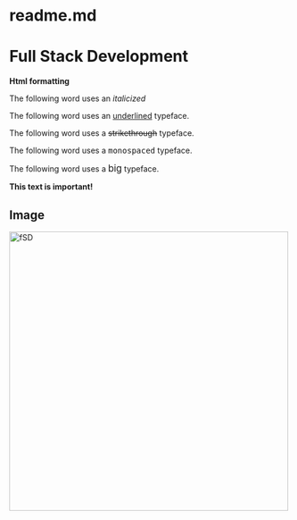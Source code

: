 # readme.md
<!DOCTYPE html>
<html lang="en">
<head>
   <meta charset="UTF-8">
   <title>Document</title>
</head>
<body>
<h1> Full Stack Development </h1>
<p> <b> Html formatting </b></p>
<p>The following word uses an <i>italicized</i> </p>
<p>The following word uses an <u>underlined</u> typeface.</p>
<p>The following word uses a <strike>strikethrough</strike> typeface.</p>
<p>The following word uses a <tt>monospaced</tt> typeface.</p>
<p>The following word uses a <big>big</big> typeface.</p>
<p><strong>This text is important!</strong></p>
<h2> Image </h2>
<img src="C:fsd.jpeg" alt="fSD" width="500" height="500">
</body>
</html>
